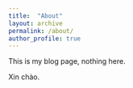 ```yaml
---
title:  "About"
layout: archive
permalink: /about/
author_profile: true
---
```


This is my blog page, nothing here.

Xin chào.